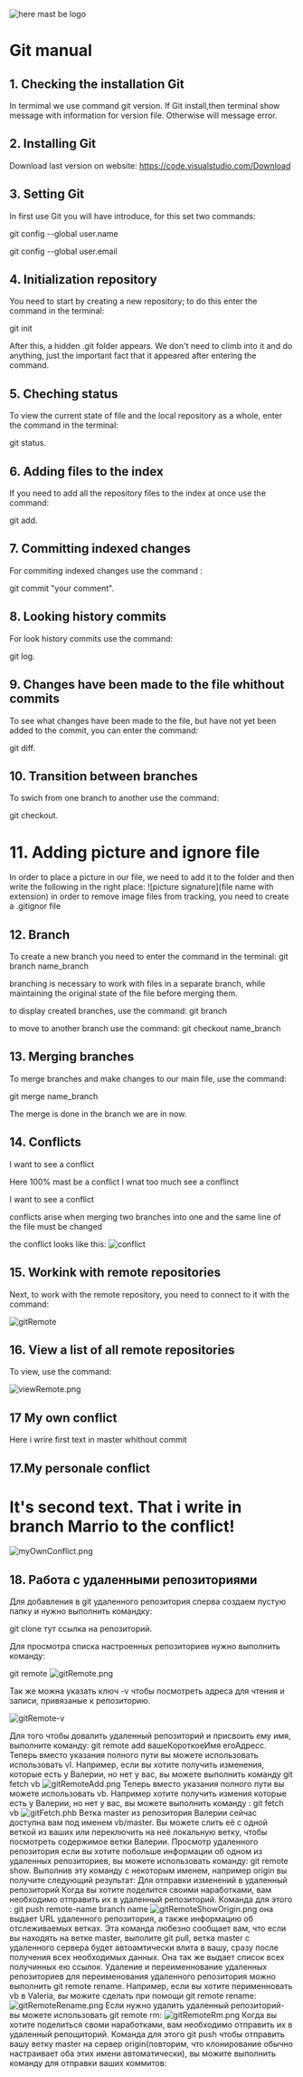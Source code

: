 ![here mast be logo](Git_logo.png.png)
# Git manual

## 1. Checking the installation Git

 In termimal we use command git version.
 If Git install,then terminal  show message with information for version file.
 Otherwise will message error.
 
## 2. Installing Git

Download last version on website: https://code.visualstudio.com/Download
 
## 3. Setting Git
In first use Git you will have introduce, for this set two commands:

git config --global user.name

git config --global user.email 
## 4. Initialization repository
 You need to start by creating a new repository;
  to do this enter the command in the terminal: 
  
  git init

 After this, a hidden .git folder appears. We don't need to climb into it and do anything, just the important fact that it appeared after entering the command.

## 5. Cheching status 
To view the current state of file and the local repository as a whole, enter the command in the terminal:

 git status.

## 6. Adding files to the index
If you need to add all the repository files to the index at once use the command: 

git add.

## 7. Committing indexed changes
For commiting indexed changes use the command :

 git commit "your comment".

## 8. Looking history commits
For look history commits use the command:

git log.

## 9. Changes have been made to the file whithout commits
To see what changes have been made to the file, but have not yet been added to the commit, you can enter the command:

 git diff.

## 10. Transition between branches
To swich from one branch to another use the command: 

git checkout.

# 11. Adding picture and ignore file 
In order to place a picture in our file, we need to add it to the folder and then write the following in the right place: ![picture signature](file name with extension)
in order to remove image files from tracking, you need to create a .gitignor file
## 12. Branch 

To create a new branch you need to enter the command in the terminal: git branch name_branch

branching is necessary to work with files in a separate branch, while maintaining the original state of the file before merging them.

to display created branches, use the command: git branch

to move to another branch use the command: git checkout name_branch
## 13. Merging branches
To merge branches and make changes to our main file, use the command: 

git merge name_branch


The merge is done in the branch we are in now.

## 14. Conflicts

I want to see a conflict 

Here 100% mast be a conflict 
I wnat too much see a conflinct 

I want to see a conflict 


conflicts arise when merging two branches into one and the same line of the file must be changed

the conflict looks like this:
![conflict](conflict.png) 

## 15. Workink with  remote repositories
Next, to work with the remote repository, you need to connect to it with the command:  

![gitRemote](gitRemote.png)

## 16. View a list of all remote repositories

To view, use the command:

![viewRemote.png](viewRemote.png)

## 17 My own conflict 
Here i wrire first text in master whithout commit 

## 17.My personale conflict 
It's second text. That i write in branch Marrio to the conflict!
=
![myOwnConflict.png](myOwnConflict.png)
## 18. Работа с удаленными репозиториями 
Для добавления в git удаленного репозитория сперва создаем пустую папку и нужно выполнить командку: 

git clone тут ссылка на репозиторий.

Для просмотра списка настроенных репозиториев нужно выполнить команду:

git remote 
![gitRemote.png](gitRemote.png)

Так же можна указать ключ -v чтобы посмотреть адреса для чтения и записи, привязаные к репозиторию.

![gitRemote-v](gitRemote-v.png)

Для того чтобы довалить удаленный репозиторий и присвоить ему имя, выполните команду: git remote add вашеКороткоеИмя егоАдресс.
Теперь вместо указания полного пути вы можете использовать использовать vl. Например, если вы хотите получить изменения, которые есть у Валерии, но нет у вас, вы можете выполнить команду git fetch vb
![gitRemoteAdd.png](gitRemoteAdd.png)
Теперь вместо указания полного пути вы можете использовать vb. Например хотите получить измения которые есть у Валерии, но нет у вас, вы можете выполнить команду : git fetch vb
 ![gitFetch.phb](gitFetch.png)
 Ветка master из репозитория Валерии сейчас доступна вам под именем vb/master. Вы можете слить её с одной веткой из ваших или переключить на неё локальную ветку, чтобы посмотреть содержимое ветки Валерии.
 Просмотр удаленного репозитория
 если вы хотите побольше информации об одном из удаленных репозиториев, вы можете использовать команду: git  remote show<remote>. Выполнив эту команду с некоторым именем, например origin вы получите следующий результат:
 Для отправки изменений в удаленный репозиторий
 Когда вы хотите поделится своими наработками, вам необходимо отправить их в удаленный репозиторий. Команда для этого : git push remote-name branch name
 ![gitRemoteShowOrigin.png](gitRemoteShowOrigin.png)
 она выдает URL удаленного репозитория, а также информацию об отслеживаемых ветках. Эта команда любезно сообщает вам, что если вы находять на ветке master, выполите git pull, ветка master с удаленного сервера будет автоамтически влита в вашу, сразу после получения всех необходимых данных. Она так же выдает список всех получинных ею ссылок. 
 Удаление и переименнование удаленных репозиториев
 для переименования удаленного репозитория можно выполнить git remote rename. Например, если вы хотите перименновать vb в Valerіa, вы можите сделать при помощи git remote rename:
 ![gitRemoteRename.png](gitRemoteRename.png)
 Если нужно удалить удаленный репозиторий- вы можете использовать git remote rm:
 ![gitRemoteRm.png](gitRemoteRm.png)
 Когда вы хотите поделиться своми наработками, вам необходимо отправить их в удаленный репощиторий. Команда для этого git push<remote-name> <branch-name> чтобы отправить вашу ветку master на сервер origin(повторим, что клонирование обычно настраивает оба этих имени автоматически), вы можите выполнить команду для отправки ваших коммитов:  